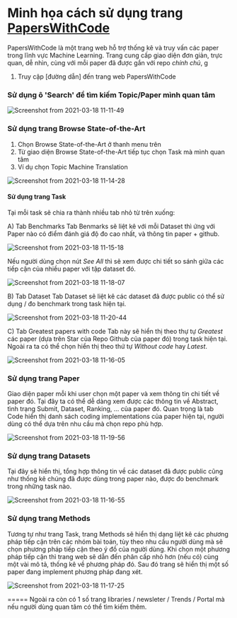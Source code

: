 # Minh họa cách sử dụng trang [PapersWithCode](https://paperswithcode.com)

PapersWithCode là một trang web hỗ trợ thống kê và truy vấn các paper trong lĩnh vực Machine Learning. Trang cung cấp giao diện đơn giản, trực quan, dễ nhìn, cùng với mỗi paper đã được gắn với repo *chính chủ*, g

1. Truy cập [đường dẫn] đến trang web PapersWithCode


### Sử dụng ô 'Search' để tìm kiếm Topic/Paper mình quan tâm 

![Screenshot from 2021-03-18 11-11-49](https://user-images.githubusercontent.com/25763738/111572340-fc460680-87da-11eb-8797-76585fbdc079.png)


### Sử dụng trang Browse State-of-the-Art

1. Chọn Browse State-of-the-Art ở thanh menu trên 
2. Từ giao diện Browse State-of-the-Art tiếp tục chọn Task mà mình quan tâm
3. Ví dụ chọn Topic Machine Translation

![Screenshot from 2021-03-18 11-14-28](https://user-images.githubusercontent.com/25763738/111572933-251acb80-87dc-11eb-9d76-e636a5f82d7e.png)


#### Sử dụng trang Task
Tại mỗi task sẽ chia ra thành nhiều tab nhỏ từ trên xuống: 

A) Tab Benchmarks 
Tab Benmarks sẽ liệt kê với mỗi Dataset thì ứng với Paper nào có điểm đánh giá độ đo cao nhất, và thông tin paper + github. 

![Screenshot from 2021-03-18 11-15-18](https://user-images.githubusercontent.com/25763738/111572486-3e6f4800-87db-11eb-99db-15a00f7d59cc.png)

Nếu người dùng chọn nút *See All* thì sẽ xem được chi tiết so sánh giữa các tiếp cận của nhiều paper với tập dataset đó. 

![Screenshot from 2021-03-18 11-18-07](https://user-images.githubusercontent.com/25763738/111572682-afaefb00-87db-11eb-9211-04d087fd7e8a.png)


B) Tab Dataset
Tab Dataset sẽ liệt kê các dataset đã được public có thể sử dụng / đo benchmark trong task hiện tại. 

![Screenshot from 2021-03-18 11-20-44](https://user-images.githubusercontent.com/25763738/111572847-ff8dc200-87db-11eb-882e-10ad06092c9a.png)


C) Tab Greatest papers with code 
Tab này sẽ hiển thị theo thự tự *Greatest* các paper (dựa trên Star của Repo Github của paper đó) trong task hiện tại. 
Ngoài ra ta có thể chọn hiển thị theo thứ tự *Without code* hay *Latest*. 

![Screenshot from 2021-03-18 11-16-05](https://user-images.githubusercontent.com/25763738/111572536-5941bc80-87db-11eb-8f00-75cfcf428760.png)



### Sử dụng trang Paper
Giao diện paper mỗi khi user chọn một paper và xem thông tin chi tiết về paper đó.
Tại đây ta có thể dễ dàng xem được các thông tin về Abstract, tình trạng Submit, Dataset, Ranking, ...  của paper đó.
Quan trọng là tab Code hiển thị danh sách coding implementations của paper hiện tại, người dùng có thể dựa trên nhu cầu mà chọn repo phù hợp. 

![Screenshot from 2021-03-18 11-19-56](https://user-images.githubusercontent.com/25763738/111572794-e5ec7a80-87db-11eb-8e2a-f8d98a7755a9.png)


### Sử dụng trang Datasets 
Tại đây sẽ hiển thị, tổng hợp thông tin về các dataset đã được public cũng như thống kê chúng đã được dùng trong paper nào, được đo benchmark trong những task nào. 

![Screenshot from 2021-03-18 11-16-55](https://user-images.githubusercontent.com/25763738/111572585-77a7b800-87db-11eb-9fc1-d3a851f9f84e.png)

### Sử dụng trang Methods
Tương tự như trang Task, trang Methods sẽ hiển thị dạng liệt kê các phương pháp tiếp cận trên các nhóm bài toán, tùy theo nhu cầu người dùng mà sẽ chọn phương pháp tiếp cận theo ý đồ của người dùng. 
Khi chọn một phương pháp tiếp cận thì trang web sẽ dẫn đến phân cấp nhỏ hơn (nếu có) cùng một vài mô tả, thống kê về phương pháp đó. Sau đó trang sẽ hiển thị một số paper đang implement phương pháp đang xét. 

![Screenshot from 2021-03-18 11-17-25](https://user-images.githubusercontent.com/25763738/111572621-8bebb500-87db-11eb-840a-0d50bbdf1ae5.png)


=====
Ngoài ra còn có 1 số trang libraries / newsleter / Trends / Portal mà nếu người dùng quan tâm có thể tìm kiếm thêm. 
